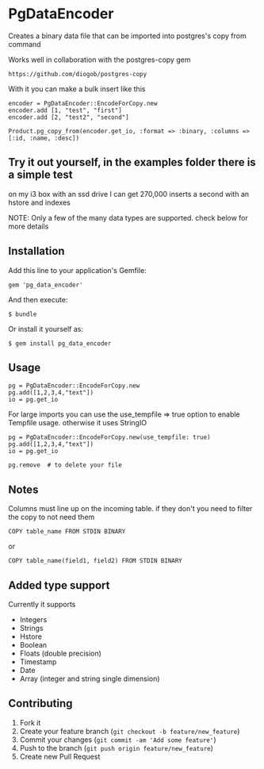 # PgDataEncoder

Creates a binary data file that can be imported into postgres's copy from command

Works well in collaboration with the postgres-copy gem

    https://github.com/diogob/postgres-copy

With it you can make a bulk insert like this

    encoder = PgDataEncoder::EncodeForCopy.new
    encoder.add [1, "test", "first"]
    encoder.add [2, "test2", "second"]

    Product.pg_copy_from(encoder.get_io, :format => :binary, :columns => [:id, :name, :desc])

## Try it out yourself,   in the examples folder there is a simple test

on my i3 box with an ssd drive I can get 270,000 inserts a second with an hstore and indexes

NOTE: Only a few of the many data types are supported.  check below for more details

## Installation

Add this line to your application's Gemfile:

    gem 'pg_data_encoder'

And then execute:

    $ bundle

Or install it yourself as:

    $ gem install pg_data_encoder

## Usage

    pg = PgDataEncoder::EncodeForCopy.new
    pg.add([1,2,3,4,"text"])
    io = pg.get_io

For large imports you can use the use_tempfile => true option to enable Tempfile usage.   otherwise it uses StringIO

    pg = PgDataEncoder::EncodeForCopy.new(use_tempfile: true)
    pg.add([1,2,3,4,"text"])
    io = pg.get_io

    pg.remove  # to delete your file

## Notes


Columns must line up on the incoming table.   if they don't you need to filter the copy to not need them

    COPY table_name FROM STDIN BINARY

or

    COPY table_name(field1, field2) FROM STDIN BINARY



## Added type support

  Currently it supports 

  * Integers
  * Strings
  * Hstore
  * Boolean
  * Floats (double precision)
  * Timestamp
  * Date
  * Array (integer and string single dimension)

## Contributing



1. Fork it
2. Create your feature branch (`git checkout -b feature/new_feature`)
3. Commit your changes (`git commit -am 'Add some feature'`)
4. Push to the branch (`git push origin feature/new_feature`)
5. Create new Pull Request
